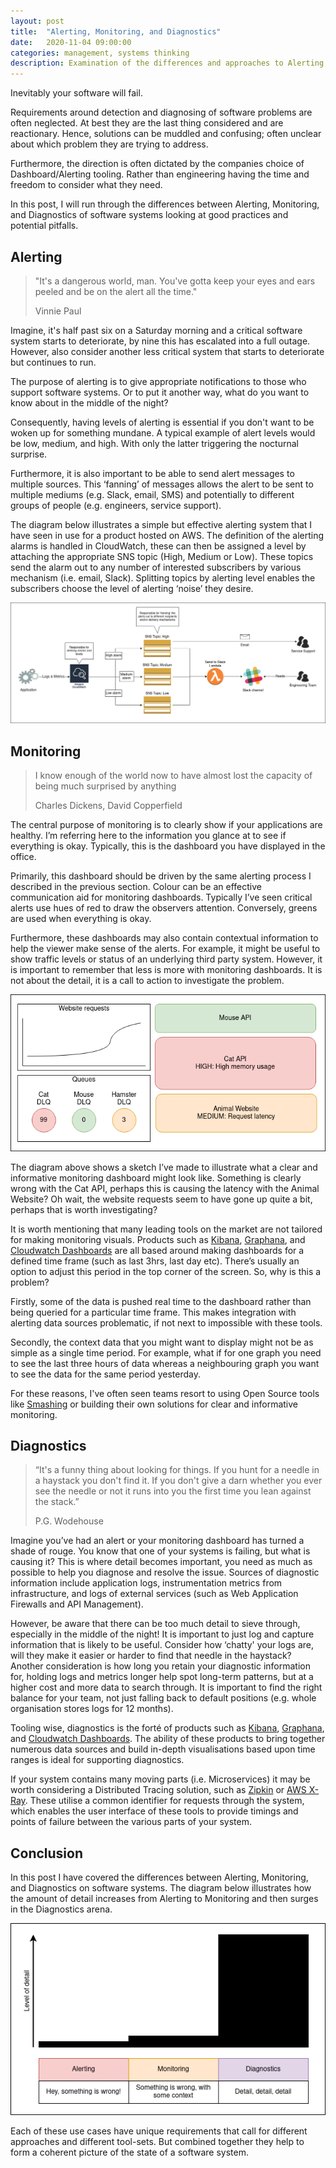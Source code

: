 ```yaml
---
layout: post
title:  "Alerting, Monitoring, and Diagnostics"
date:   2020-11-04 09:00:00
categories: management, systems thinking
description: Examination of the differences and approaches to Alerting, Monitoring, and Diagnostics for software systems 
---
```


Inevitably your software will fail. 

Requirements around detection and diagnosing of software problems are often neglected. At best they are the last thing considered and are reactionary.  Hence, solutions can be muddled and confusing; often unclear about which problem they are trying to address.  

Furthermore, the direction is often dictated by the companies choice of Dashboard/Alerting tooling.  Rather than engineering having the time and freedom to consider what they need.

In this post, I will run through the differences between Alerting, Monitoring, and Diagnostics of software systems looking at good practices and potential pitfalls.


## Alerting

> "It's a dangerous world, man. You've gotta keep your eyes and ears peeled and be on the alert all the time." 
> 
> Vinnie Paul

Imagine, it's half past six on a Saturday morning and a critical software system starts to deteriorate, by nine this has escalated into a full outage.  However, also consider another less critical system that starts to deteriorate but continues to run.

The purpose of alerting is to give appropriate notifications to those who support software systems.  Or to put it another way, what do you want to know about in the middle of the night?

Consequently, having levels of alerting is essential if you don't want to be woken up for something mundane.  A typical example of alert levels would be low, medium, and high. With only the latter triggering the nocturnal surprise.

Furthermore, it is also important to be able to send alert messages to multiple sources. This ‘fanning’ of messages allows the alert to be sent to multiple mediums (e.g. Slack, email, SMS) and potentially to different groups of people (e.g. engineers, service support).

The diagram below illustrates a simple but effective alerting system that I have seen in use for a product hosted on AWS.  The definition of the alerting alarms is handled in CloudWatch, these can then be assigned a level by attaching the appropriate SNS topic (High, Medium or Low).  These topics send the alarm out to any number of interested subscribers by various mechanism (i.e. email, Slack).  Splitting topics by alerting level enables the subscribers choose the level of alerting ‘noise’ they desire.

![Alerting example](../images/alerting-monitoring-diagnostics/alerting.png)

## Monitoring 
> I know enough of the world now to have almost lost the capacity of being much surprised by anything
> 
> Charles Dickens, David Copperfield

The central purpose of monitoring is to clearly show if your applications are healthy.  I’m referring here to the information you glance at to see if everything is okay.  Typically, this is the dashboard you have displayed in the office. 

Primarily, this dashboard should be driven by the same alerting process I described in the previous section.  Colour can be an effective communication aid for monitoring dashboards.  Typically I’ve seen critical alerts use hues of red to draw the observers attention.  Conversely, greens are used when everything is okay.

Furthermore, these dashboards may also contain contextual information to help the viewer make sense of the alerts.  For example, it might be useful to show traffic levels or status of an underlying third party system.  However, it is important to remember that less is more with monitoring dashboards.  It is not about the detail, it is a call to action to investigate the problem.

![Monitoring example](../images/alerting-monitoring-diagnostics/monitoring.png)

The diagram above shows a sketch I’ve made to illustrate what a clear and informative monitoring dashboard might look like.  Something is clearly wrong with the Cat API, perhaps this is causing the latency with the Animal Website?  Oh wait, the website requests seem to have gone up quite a bit, perhaps that is worth investigating? 

It is worth mentioning that many leading tools on the market are not tailored for making monitoring visuals.  Products such as [Kibana](https://www.elastic.co/kibana), [Graphana](https://grafana.com/), and [Cloudwatch Dashboards](https://docs.aws.amazon.com/AmazonCloudWatch/latest/monitoring/CloudWatch_Dashboards.html) are all based around making dashboards for a defined time frame (such as last 3hrs, last day etc).  There’s usually an option to adjust this period in the top corner of the screen.  So, why is this a problem? 

Firstly, some of the data is pushed real time to the dashboard rather than being queried for a particular time frame.  This makes integration with alerting data sources problematic, if not next to impossible with these tools.

Secondly, the context data that you might want to display might not be as simple as a single time period.  For example, what if for one graph you need to see the last three hours of data whereas a neighbouring graph you want to see the data for the same period yesterday.

For these reasons, I've often seen teams resort to using Open Source tools like [Smashing](https://smashing.github.io/) or building their own solutions for clear and informative monitoring.


## Diagnostics

> “It's a funny thing about looking for things. If you hunt for a needle in a haystack you don't find it. If you don't give a darn whether you ever see the needle or not it runs into you the first time you lean against the stack.”
> 
> P.G. Wodehouse

Imagine you’ve had an alert or your monitoring dashboard has turned a shade of rouge.  You know that one of your systems is failing, but what is causing it?  This is where detail becomes important, you need as much as possible to help you diagnose and resolve the issue.  Sources of diagnostic information include application logs, instrumentation metrics from infrastructure, and logs of external services (such as Web Application Firewalls and API Management).

However, be aware that there can be too much detail to sieve through, especially in the middle of the night!  It is important to just log and capture information that is likely to be useful.   Consider how ‘chatty' your logs are, will they make it easier or harder to find that needle in the haystack?  Another consideration is how long you retain your diagnostic information for, holding logs and metrics longer help spot long-term patterns, but at a higher cost and more data to search through.  It is important to find the right balance for your team, not just falling back to default positions (e.g. whole organisation stores logs for 12 months).

Tooling wise, diagnostics is the forté of products such as [Kibana](https://www.elastic.co/kibana), [Graphana](https://grafana.com/), and [Cloudwatch Dashboards](https://docs.aws.amazon.com/AmazonCloudWatch/latest/monitoring/CloudWatch_Dashboards.html).  The ability of these products to bring together numerous data sources and build in-depth visualisations based upon time ranges is ideal for supporting diagnostics.

If your system contains many moving parts (i.e. Microservices) it may be worth considering a Distributed Tracing solution, such as [Zipkin](https://zipkin.io/) or [AWS X-Ray](https://aws.amazon.com/xray/).  These utilise a common identifier for requests through the system, which enables the user interface of these tools to provide timings and points of failure between the various parts of your system.

## Conclusion

In this post I have covered the differences between Alerting, Monitoring, and Diagnostics on software systems.  The diagram below illustrates how the amount of detail increases from Alerting to Monitoring and then surges in the Diagnostics arena.  

![Summary](../images/alerting-monitoring-diagnostics/summary.png)

Each of these use cases have unique requirements that call for different approaches and different tool-sets.  But combined together they help to form a coherent picture of the state of a software system. 
